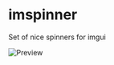 # imspinner
Set of nice spinners for imgui

![Preview](https://user-images.githubusercontent.com/918081/219485288-3ed7842c-bac9-48d7-9847-363bf846f8bb.gif)
